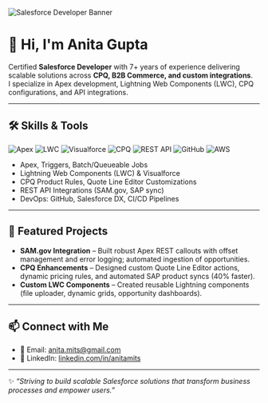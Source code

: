 <!-- Banner -->
![Salesforce Developer Banner](https://img.shields.io/badge/Salesforce-Developer-blue?style=for-the-badge&logo=salesforce)

# 👋 Hi, I'm Anita Gupta  

Certified **Salesforce Developer** with 7+ years of experience delivering scalable solutions across **CPQ, B2B Commerce, and custom integrations**.  
I specialize in Apex development, Lightning Web Components (LWC), CPQ configurations, and API integrations.  

---

## 🛠️ Skills & Tools

![Apex](https://img.shields.io/badge/-Apex-009EDB?style=flat&logo=salesforce&logoColor=white)  ![LWC](https://img.shields.io/badge/-Lightning%20Web%20Components-00A1E0?style=flat&logo=salesforce&logoColor=white) ![Visualforce](https://img.shields.io/badge/-Visualforce-00A1E0?style=flat)  ![CPQ](https://img.shields.io/badge/-Salesforce%20CPQ-orange?style=flat)  ![REST API](https://img.shields.io/badge/-REST%20API-005571?style=flat&logo=postman)  ![GitHub](https://img.shields.io/badge/-GitHub-181717?style=flat&logo=github)  ![AWS](https://img.shields.io/badge/-AWS-232F3E?style=flat&logo=amazon-aws&logoColor=white)  

- Apex, Triggers, Batch/Queueable Jobs  
- Lightning Web Components (LWC) & Visualforce  
- CPQ Product Rules, Quote Line Editor Customizations  
- REST API Integrations (SAM.gov, SAP sync)  
- DevOps: GitHub, Salesforce DX, CI/CD Pipelines  

---

## 📌 Featured Projects

- **SAM.gov Integration** – Built robust Apex REST callouts with offset management and error logging; automated ingestion of opportunities.  
- **CPQ Enhancements** – Designed custom Quote Line Editor actions, dynamic pricing rules, and automated SAP product syncs (40% faster).  
- **Custom LWC Components** – Created reusable Lightning components (file uploader, dynamic grids, opportunity dashboards).  

---

## 📫 Connect with Me

- 📧 Email: [anita.mits@gmail.com](mailto:anita.mits@gmail.com)  
- 💼 LinkedIn: [linkedin.com/in/anitamits](https://www.linkedin.com/in/anitamits/)  

---

✨ *“Striving to build scalable Salesforce solutions that transform business processes and empower users.”*  
